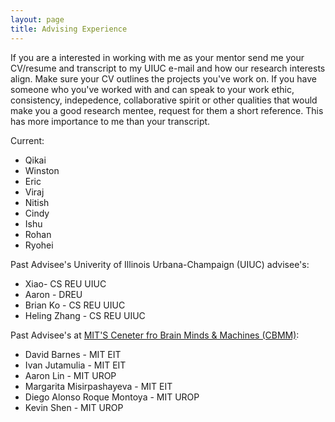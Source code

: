 ```yaml
---
layout: page
title: Advising Experience
---
```


If you are a interested in working with me as your mentor send me your CV/resume and transcript to my UIUC e-mail 
and how our research interests align. 
Make sure your CV outlines the projects you've work on.
If you have someone who you've worked with and can speak to your work ethic, consistency, indepedence, collaborative spirit or other qualities that would make you
a good research mentee, request for them a short reference.
This has more importance to me than your transcript. 

Current:
- Qikai
- Winston
- Eric
- Viraj
- Nitish
- Cindy
- Ishu
- Rohan
- Ryohei

Past Advisee's Univerity of Illinois Urbana-Champaign (UIUC) advisee's:
- Xiao- CS REU UIUC
- Aaron - DREU
- Brian Ko - CS REU UIUC
- Heling Zhang - CS REU UIUC

Past Advisee's at [MIT'S Ceneter fro Brain Minds & Machines (CBMM)](https://cbmm.mit.edu/about/people/miranda):

- David Barnes - MIT EIT
- Ivan Jutamulia - MIT EIT
- Aaron Lin - MIT UROP
- Margarita Misirpashayeva - MIT EIT
- Diego Alonso Roque Montoya - MIT UROP
- Kevin Shen - MIT UROP



